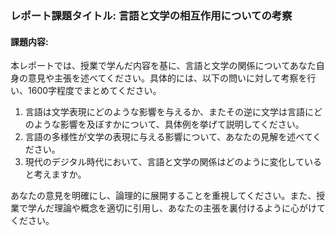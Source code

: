 ### レポート課題タイトル: 言語と文学の相互作用についての考察

#### 課題内容:
本レポートでは、授業で学んだ内容を基に、言語と文学の関係についてあなた自身の意見や主張を述べてください。具体的には、以下の問いに対して考察を行い、1600字程度でまとめてください。

1. 言語は文学表現にどのような影響を与えるか、またその逆に文学は言語にどのような影響を及ぼすかについて、具体例を挙げて説明してください。
2. 言語の多様性が文学の表現に与える影響について、あなたの見解を述べてください。
3. 現代のデジタル時代において、言語と文学の関係はどのように変化していると考えますか。

あなたの意見を明確にし、論理的に展開することを重視してください。また、授業で学んだ理論や概念を適切に引用し、あなたの主張を裏付けるように心がけてください。